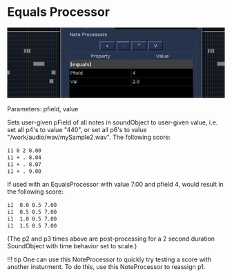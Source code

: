 # Equals Processor

![](../../../images/EqualsNoteProcessor.png)

Parameters: pfield, value

Sets user-given pField of all notes in soundObject to user-given value,
i.e. set all p4's to value "440", or set all p6's to value
"/work/audio/wav/mySample2.wav". The following score:

```csound-sco 
i1 0 2 8.00
i1 + . 8.04
i1 + . 8.07
i1 + . 9.00    
```

If used with an EqualsProcessor with value 7.00 and pfield 4, would
result in the following score:

```csound-sco 
i1  0.0 0.5 7.00
i1  0.5 0.5 7.00
i1  1.0 0.5 7.00
i1  1.5 0.5 7.00
```

(The p2 and p3 times above are post-processing for a 2 second duration
SoundObject with time behavior set to scale.)

!!! tip
    One can use this NoteProcessor to quickly try testing a score with
    another insturment. To do this, use this NoteProcessor to reassign p1.
